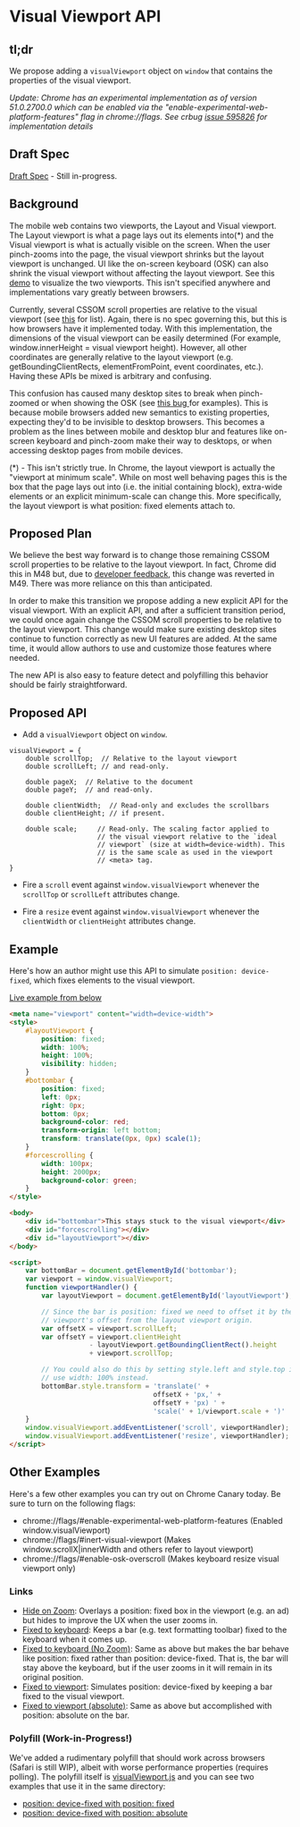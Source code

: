 # Visual Viewport API

## tl;dr

We propose adding a `visualViewport` object on `window` that contains the properties of the visual viewport.

_Update: Chrome has an experimental implementation as of version 51.0.2700.0 which can be enabled via the "enable-experimental-web-platform-features" flag in chrome://flags. See crbug [issue 595826](http://crbug.com/595826) for implementation details_

## Draft Spec

[Draft Spec](https://rawgit.com/WICG/ViewportAPI/master/index.html) - Still in-progress.

## Background

The mobile web contains two viewports, the Layout and Visual viewport. The Layout viewport is what a page lays out its elements into(*) and the Visual viewport is what is actually visible on the screen. When the user pinch-zooms into the page, the visual viewport shrinks but the layout viewport is unchanged. UI like the on-screen keyboard (OSK) can also shrink the visual viewport without affecting the layout viewport. See this [demo](http://bokan.ca/viewport/index.html) to visualize the two viewports. This isn't specified anywhere and implementations vary greatly between browsers.

Currently, several CSSOM scroll properties are relative to the visual viewport (see [this](https://docs.google.com/document/d/1ZzzvA_AuMDa_nlwIc9PdpzfIXsgrOZDixFvEFwrfXJM/edit#) for list). Again, there is no spec governing this, but this is how browsers have it implemented today. With this implementation, the dimensions of the visual viewport can be easily determined (For example, window.innerHeight = visual viewport height). However, all other coordinates are generally relative to the layout viewport (e.g. getBoundingClientRects, elementFromPoint, event coordinates, etc.). Having these APIs be mixed is arbitrary and confusing.

This confusion has caused many desktop sites to break when pinch-zoomed or when showing the OSK (see [this bug ](http://crbug.com/489206) for examples). This is because mobile browsers added new semantics to existing properties, expecting they'd to be invisible to desktop browsers. This becomes a problem as the lines between mobile and desktop blur and features like on-screen keyboard and pinch-zoom make their way to desktops, or when accessing desktop pages from mobile devices.

(*) - This isn't strictly true. In Chrome, the layout viewport is actually the "viewport at minimum scale". While on most well behaving pages this is the box that the page lays out into (i.e. the initial containing block), extra-wide elements or an explicit minimum-scale can change this. More specifically, the layout viewport is what position: fixed elements attach to.

## Proposed Plan

We believe the best way forward is to change those remaining CSSOM scroll properties to be relative to the layout viewport. In fact, Chrome did this in M48 but, due to [developer feedback](http://crbug.com/571297), this change was reverted in M49. There was more reliance on this than anticipated.

In order to make this transition we propose adding a new explicit API for the visual viewport. With an explicit API, and after a sufficient transition period, we could once again change the CSSOM scroll properties to be relative to the layout viewport. This change would make sure existing desktop sites continue to function correctly as new UI features are added. At the same time, it would allow authors to use and customize those features where needed.

The new API is also easy to feature detect and polyfilling this behavior should be fairly straightforward.

## Proposed API

  * Add a `visualViewport` object on `window`.

```
visualViewport = {
    double scrollTop;  // Relative to the layout viewport
    double scrollLeft; // and read-only.

    double pageX;  // Relative to the document
    double pageY;  // and read-only.

    double clientWidth;  // Read-only and excludes the scrollbars
    double clientHeight; // if present.

    double scale;     // Read-only. The scaling factor applied to
                      // the visual viewport relative to the `ideal
                      // viewport` (size at width=device-width). This
                      // is the same scale as used in the viewport
                      // <meta> tag.
}
```

  * Fire a `scroll` event against `window.visualViewport` whenever the `scrollTop` or `scrollLeft` attributes change.

  * Fire a `resize` event against `window.visualViewport` whenever the `clientWidth` or `clientHeight` attributes change.

## Example

Here's how an author might use this API to simulate `position: device-fixed`, which fixes elements to the visual viewport.

[Live example from below](https://rawgit.com/WICG/ViewportAPI/master/example.html)

```html
<meta name="viewport" content="width=device-width">
<style>
    #layoutViewport {
        position: fixed;
        width: 100%;
        height: 100%;
        visibility: hidden;
    }
    #bottombar {
        position: fixed;
        left: 0px;
        right: 0px;
        bottom: 0px;
        background-color: red;
        transform-origin: left bottom;
        transform: translate(0px, 0px) scale(1);
    }
    #forcescrolling {
        width: 100px;
        height: 2000px;
        background-color: green;
    }
</style>

<body>
    <div id="bottombar">This stays stuck to the visual viewport</div>
    <div id="forcescrolling"></div>
    <div id="layoutViewport"></div>
</body>

<script>
    var bottomBar = document.getElementById('bottombar');
    var viewport = window.visualViewport;
    function viewportHandler() {
        var layoutViewport = document.getElementById('layoutViewport');

        // Since the bar is position: fixed we need to offset it by the visual
        // viewport's offset from the layout viewport origin.
        var offsetX = viewport.scrollLeft;
        var offsetY = viewport.clientHeight
                    - layoutViewport.getBoundingClientRect().height
                    + viewport.scrollTop;

        // You could also do this by setting style.left and style.top if you
        // use width: 100% instead.
        bottomBar.style.transform = 'translate(' +
                                    offsetX + 'px,' +
                                    offsetY + 'px) ' +
                                    'scale(' + 1/viewport.scale + ')'
    }
    window.visualViewport.addEventListener('scroll', viewportHandler);
    window.visualViewport.addEventListener('resize', viewportHandler);
</script>
```
## Other Examples

Here's a few other examples you can try out on Chrome Canary today. Be sure to turn on the following flags:

  * chrome://flags/#enable-experimental-web-platform-features (Enabled window.visualViewport)
  * chrome://flags/#inert-visual-viewport (Makes window.scrollX|innerWidth and others refer to layout viewport)
  * chrome://flags/#enable-osk-overscroll (Makes keyboard resize visual viewport only)

### Links

  * [Hide on Zoom](https://rawgit.com/WICG/ViewportAPI/examples/hide-on-zoom.html): Overlays a position: fixed
    box in the viewport (e.g. an ad) but hides to improve the UX when the user zooms in.
  * [Fixed to keyboard](https://rawgit.com/WICG/ViewportAPI/examples/fixed-to-keyboard.html): Keeps a bar (e.g.
    text formatting toolbar) fixed to the keyboard when it comes up.
  * [Fixed to keyboard (No Zoom)](https://rawgit.com/WICG/ViewportAPI/examples/fixed-to-keyboard-no-zoom.html):
    Same as above but makes the bar behave like position: fixed rather than position: device-fixed. That is, the
    bar will stay above the keyboard, but if the user zooms in it will remain in its original position.
  * [Fixed to viewport](https://rawgit.com/WICG/ViewportAPI/examples/fixed-to-viewport.html): Simulates position:
    device-fixed by keeping a bar fixed to the visual viewport.
  * [Fixed to viewport (absolute)](https://rawgit.com/WICG/ViewportAPI/examples/fixed-to-viewport.html): Same as
    above but accomplished with position: absolute on the bar.

### Polyfill (Work-in-Progress!)

  We've added a rudimentary polyfill that should work across browsers (Safari is still WIP), albeit with worse
  performance properties (requires polling). The polyfill itself is
  [visualViewport.js](https://github.com/WICG/ViewportAPI/blob/master/polyfill/visualViewport.js)
  and you can see two examples that use it in the same directory:

  * [position: device-fixed with position: fixed](https://github.com/WICG/ViewportAPI/blob/master/polyfill/vvapi-fix.html)
  * [position: device-fixed with position: absolute](https://github.com/WICG/ViewportAPI/blob/master/polyfill/vvapi-abs.html)
